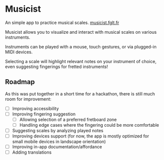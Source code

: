 # Musicist

An simple app to practice musical scales.
[musicist.fglt.fr](https://musicist.fglt.fr/)

Musicist allows you to visualize and interact with musical scales
on various instruments.

Instruments can be played with a mouse, touch gestures, or via
plugged-in MIDI devices.

Selecting a scale will highlight relevant notes on your
instrument of choice, even suggesting fingerings for fretted
instruments!

## Roadmap

As this was put together in a short time for a hackathon, there
is still much room for improvement:

-  [ ] Improving accessibility
-  [ ] Improving fingering suggestion
   -  [ ] Allowing selection of a preferred fretboard zone
   -  [ ] Handling edge cases where the fingering could be more
          comfortable
-  [ ] Suggesting scales by analyzing played notes
-  [ ] Improving devices support (for now, the app is mostly
       optimized for small mobile devices in landscape
       orientation)
-  [ ] Improving in-app documentation/affordance
-  [ ] Adding translations
